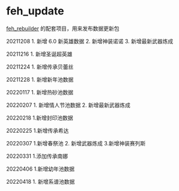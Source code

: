 # feh_update

[feh_rebuilder](https://github.com/srew33/feh_rebuilder) 的配套项目，用来发布数据更新包

20211208 1. 新增 6.0 新英雄数据 2. 新增神装诺诺 3. 新增最新武器炼成

20211216 1. 新增圣诞超英雄

20211224 1. 新增传承贝蕾丝

20211228 1. 新增新年池数据

20220117 1. 新增热砂池数据

20220207 1. 新增情人节池数据 2. 新增最新武器炼成

20220218 1.新增封印池数据

20220225 1.新增传承希达

20220307 1.新增春祭池 2. 新增武器炼成 3.新增神装赛列斯

20220331 1.添加传承南娜

20220406 1.新增幼年池数据

20220418 1. 新增系谱池数据